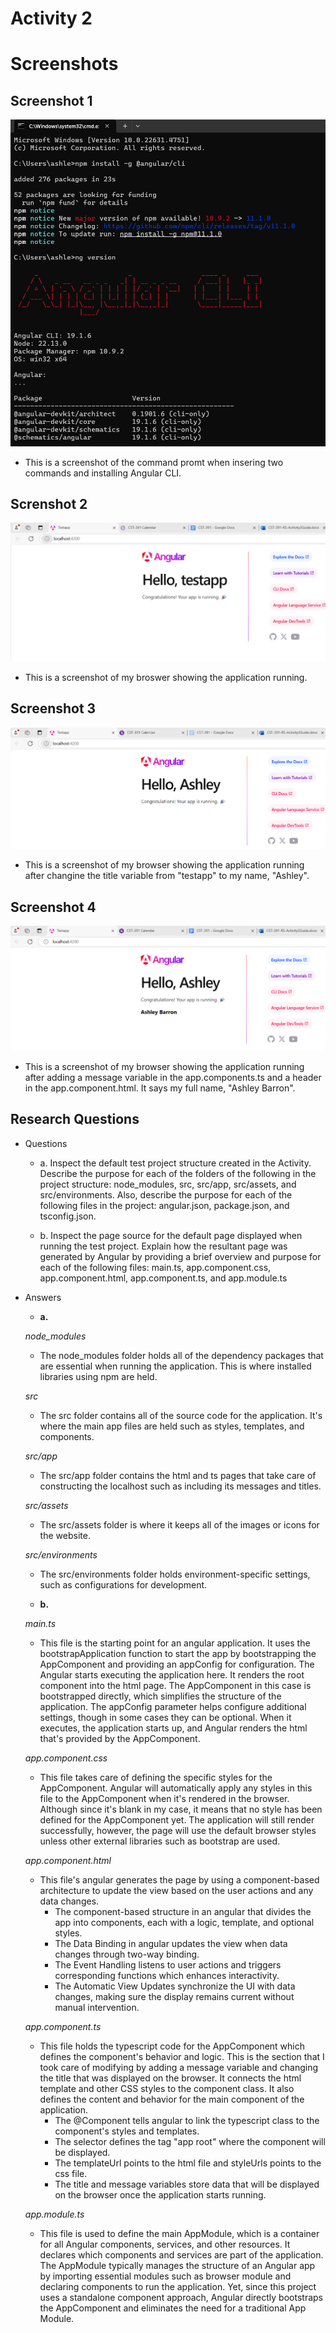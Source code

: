 # Activity 2

# Screenshots

## Screenshot 1
![CLI](cli.png)
- This is a screenshot of the command promt when insering two commands and installing Angular CLI. 

## Screnshot 2
![TestApp](testApp.png)
- This is a screenshot of my broswer showing the application running. 

## Screenshot 3
![TestApp2](testApp2.png)
- This is a screenshot of my browser showing the application running after changine the title variable from "testapp" to my name, "Ashley". 

## Screenshot 4
![TestApp3](testApp3.png)
- This is a screenshot of my browser showing the application running after adding a message variable in the app.components.ts and a header in the app.component.html. It says my full name, "Ashley Barron".

## Research Questions
- Questions
    - a. Inspect the default test project structure created in the Activity. Describe the purpose for each of the folders of the following in the project structure: node_modules, src, src/app, src/assets, and src/environments. Also, describe the purpose for each of the following files in the project: angular.json, package.json, and tsconfig.json.

    - b. Inspect the page source for the default page displayed when running the test project. Explain how the resultant page was generated by Angular by providing a brief overview and purpose for each of the following files: main.ts, app.component.css, app.component.html, app.component.ts, and app.module.ts

- Answers
    - **a.** 
    
    *node_modules*
    - The node_modules folder holds all of the dependency packages that are essential when running the application. This is where installed libraries using npm are held. 

    *src*
    - The src folder contains all of the source code for the application. It's where the main app files are held such as styles, templates, and components. 

    *src/app*
    - The src/app folder contains the html and ts pages that take care of constructing the localhost such as including its messages and titles. 

    *src/assets*
    - The src/assets folder is where it keeps all of the images or icons for the website. 

    *src/environments*
    - The src/environments folder holds environment-specific settings, such as configurations for development. 



    - **b.** 

    *main.ts*
    - This file is the starting point for an angular application. It uses the bootstrapApplication function to start the app by bootstrapping the AppComponent and providing an appConfig for configuration. The Angular starts executing the application here. It renders the root component into the html page. 
    The AppComponent in this case is bootstrapped directly, which simplifies the structure of the application. The appConfig parameter helps configure additional settings, though in some cases they can be optional. When it executes, the application starts up, and Angular renders the html that's provided by the AppComponent.
    
    *app.component.css*
    - This file takes care of defining the specific styles for the AppComponent. Angular will automatically apply any styles in this file to the AppComponent when it's rendered in the browser. Although since it's blank in my case, it means that no style has been defined for the AppComponent yet. The application will still render successfully, however, the page will use the default browser styles unless other external libraries such as bootstrap are used. 

    *app.component.html*
    - This file's angular generates the page by using a component-based architecture to update the view based on the user actions and any data changes. 
        - The component-based structure in an angular that divides the app into components, each with a logic, template, and optional styles.
        - The Data Binding in angular updates the view when data changes through two-way binding. 
        - The Event Handling listens to user actions and triggers corresponding functions which enhances interactivity. 
        - The Automatic View Updates synchronize the UI with data changes, making sure the display remains current without manual intervention. 

    *app.component.ts*
    - This file holds the typescript code for the AppComponent which defines the component's behavior and logic. This is the section that I took care of modifying by adding a message variable and changing the title that was displayed on the browser. It connects the html template and other CSS styles to the component class. It also defines the content and behavior for the main component of the application. 
        - The @Component tells angular to link the typescript class to the component's styles and templates. 
        - The selector defines the tag "app root" where the component will be displayed.
        - The templateUrl points to the html file and styleUrls points to the css file. 
        - The title and message variables store data that will be displayed on the browser once the application starts running. 

    *app.module.ts*
    - This file is used to define the main AppModule, which is a container for all Angular components, services, and other resources. It declares which components and services are part of the application. The AppModule typically manages the structure of an Angular app by importing essential modules such as browser module and declaring components to run the application. Yet, since this project uses a standalone component approach, Angular directly bootstraps the AppComponent and eliminates the need for a traditional App Module. 

